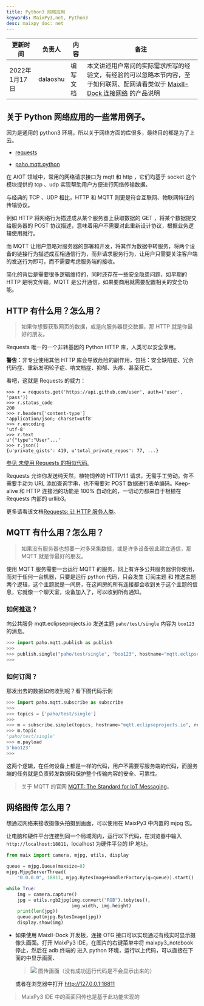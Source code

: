 ```yaml
---
title: Python3 网络应用
keywords: MaixPy3,net, Python3
desc: maixpy doc: net
---
```




| 更新时间 | 负责人 | 内容 | 备注 |
| --- | --- | --- | --- |
| 2022年1月17日 | dalaoshu | 编写文档 | 本文讲述用户常问的实际需求所写的经验文，有经验的可以忽略本节内容，至于如何联网、配网请看类似于 [MaixII-Dock 连接网络](http://wiki.sipeed.com/soft/maixpy3/zh/tools/0.MaixII-Dock.html#%E5%A6%82%E4%BD%95%E8%BF%9E%E6%8E%A5%E7%BD%91%E7%BB%9C) 的产品说明|

## 关于 Python 网络应用的一些常用例子。

因为是通用的 python3 环境，所以关于网络方面的库很多，最终目的都是为了上云。

- [requests](https://github.com/psf/requests)

- [paho.mqtt.python](https://github.com/eclipse/paho.mqtt.python)

在 AIOT 领域中，常用的网络请求接口为 mqtt 和 http ，它们均基于 socket 这个模块提供的 tcp 、udp 实现帮助用户方便进行网络传输数据。

与经典的 TCP 、UDP 相比，HTTP 和 MQTT 则更是符合互联网、物联网特征的传输协议。

例如 HTTP 将网络行为描述成从某个服务器上获取数据的 GET ，将某个数据提交给服务器的 POST 协议描述，意味着用户不需要对此重新设计协议，根据业务逻辑使用就行。

而 MQTT 让用户忽略对服务器的部署和开发，将其作为数据中转服务，将两个设备的链接行为描述成互相通信行为，而非请求服务行为，让用户只需要关注客户端的发送行为即可，而不需要考虑服务端的接收。

简化的背后是需要很多逻辑维持的，同时还存在一些安全隐患问题，如早期的 HTTP 是明文传输，MQTT 是公开通信，如果要商用就需要配置相关的安全功能。

## HTTP 有什么用？怎么用？

> 如果你想要获取网页的数据，或是向服务器提交数据，那 HTTP 就是你最好的朋友。

Requests 唯一的一个非转基因的 Python HTTP 库，人类可以安全享用。

**警告**：非专业使用其他 HTTP 库会导致危险的副作用，包括：安全缺陷症、冗余代码症、重新发明轮子症、啃文档症、抑郁、头疼、甚至死亡。

看吧，这就是 Requests 的威力：

```
>>> r = requests.get('https://api.github.com/user', auth=('user', 'pass'))
>>> r.status_code
200
>>> r.headers['content-type']
'application/json; charset=utf8'
>>> r.encoding
'utf-8'
>>> r.text
u'{"type":"User"...'
>>> r.json()
{u'private_gists': 419, u'total_private_repos': 77, ...}
```

[参见 未使用 Requests 的相似代码.](https://gist.github.com/kennethreitz/973705)

Requests 允许你发送纯天然，植物饲养的 HTTP/1.1 请求，无需手工劳动。你不需要手动为 URL 添加查询字串，也不需要对 POST 数据进行表单编码。Keep-alive 和 HTTP 连接池的功能是 100% 自动化的，一切动力都来自于根植在 Requests 内部的 urllib3。

更多请看该文档[Requests: 让 HTTP 服务人类](https://docs.python-requests.org/zh_CN/latest/)。

## MQTT 有什么用？怎么用？

> 如果没有服务器也想要一对多采集数据，或是许多设备彼此建立通信，那 MQTT 就是你最好的朋友。

使用 MQTT 服务需要一台运行 MQTT 的服务，网上有许多公共服务器供你使用，而对于任何一台机器，只要是运行 python 代码，只会发生 订阅主题 和 推送主题 两个逻辑，这个主题就是一间房，在这间房的所有连接都会收到关于这个主题的信息，它就像一个聊天室，设备加入了，可以收到所有通知。

### 如何推送？

向公共服务 mqtt.eclipseprojects.io 发送主题 `paho/test/single` 内容为 `boo123` 的消息。

```python
>>> import paho.mqtt.publish as publish
>>>
>>> publish.single("paho/test/single", "boo123", hostname="mqtt.eclipseprojects.io")
>>>
```

### 如何订阅？

那发出去的数据如何收到呢？看下图代码示例

```python
>>> import paho.mqtt.subscribe as subscribe
>>>
>>> topics = ['paho/test/single']
>>>
>>> m = subscribe.simple(topics, hostname="mqtt.eclipseprojects.io", retained=False)
>>> m.topic
'paho/test/single'
>>> m.payload
b'boo123'
>>>
```


这两个逻辑，在任何设备上都是一样的代码，用户不需要写服务端的代码，而服务端的任务就是负责转发数据和保护整个传输内容的安全、可靠性。

> 关于 MQTT 的官网 [MQTT: The Standard for IoT Messaging](https://mqtt.org/)。

## 网络图传 怎么用？

想通过网络来接收摄像头拍摄到画面，可以使用在 MaixPy3 中内置的 mjpg 包。

让电脑和硬件平台连接到同一个局域网内，运行以下代码，在浏览器中输入 `http://localhost:18811`，localhost 为硬件平台的 IP 地址。

```python
from maix import camera, mjpg, utils, display

queue = mjpg.Queue(maxsize=8)
mjpg.MjpgServerThread(
    "0.0.0.0", 18811, mjpg.BytesImageHandlerFactory(q=queue)).start()

while True:
    img = camera.capture()
    jpg = utils.rgb2jpg(img.convert("RGB").tobytes(),
                        img.width, img.height)
    print(len(jpg))
    queue.put(mjpg.BytesImage(jpg))
    display.show(img)
```

- 如果使用 MaixII-Dock 开发板，连接 OTG 接口可以实现通过有线实时显示摄像头画面。打开 MaixPy3 IDE，在图片的右键菜单中将 maixpy3_notebook 停止，然后在 adb 终端的 进入 python 环境，运行以上代码，可以直接在下面的中显示画面、

    > <img src="http://127.0.0.1:18811"> 图传画面（没有成功运行代码是不会显示出来的）

    或者在浏览器中打开 <http://127.0.0.1:18811>

> MaixPy3 IDE 中的画面回传也是基于此功能实现的